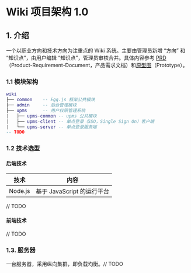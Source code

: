 # Wiki 项目架构 1.0

## 1. 介绍

一个以职业方向和技术方向为注重点的 Wiki 系统。主要由管理员新增 “方向” 和 “知识点”，由用户编辑 “知识点”，管理员审核合并。具体内容参考 [PRD](PRD.md)（Product-Requirement-Document，产品需求文档）和[原型图](Prototype.md)（Prototype）。

### 1.1 模块架构

``` lua
wiki
├── common    -- Egg.js 框架公共模块
├── admin     -- 后台管理模块
├── upms      -- 用户权限管理系统
|   ├── upms-common -- upms 公共模块
|   ├── upms-client -- 单点登录（SSO，Single Sign On）客户端
|   └── upms-server -- 单点登录服务端
-- TODO
```

### 1.2 技术选型

#### **后端技术**

| 技术    | 内容                       |
| ------- | -------------------------- |
| Node.js | 基于 JavaScript 的运行平台 |
// TODO

#### **前端技术**
// TODO

### 1.3. 服务器

一台服务器，采用纵向集群，即负载均衡。// TODO


